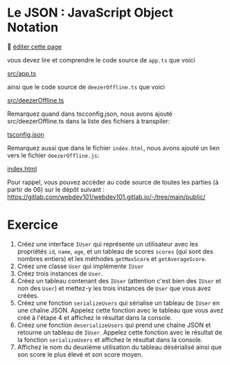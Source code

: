 # Le JSON : JavaScript Object Notation

:memo: [éditer cette page](https://gitlab.com/-/ide/project/webdev101/webdev101.gitlab.io/edit/main/-/public/10_json/README.md)

vous devez lire et comprendre le code source de `app.ts` que voici

[src/app.ts](src/app.ts ":include :type=code typescript")

ainsi que le code source de `deezerOffline.ts` que voici

[src/deezerOffline.ts](src/deezerOffline.ts ":include :type=code typescript")

Remarquez quand dans tscconfig.json, nous avons ajouté src/deezerOffline.ts dans la liste des fichiers à transpiler:

[tsconfig.json](tsconfig.json ":include :type=code json")

Remarquez aussi que dans le fichier `index.html`, nous avons ajouté un lien vers le fichier `deezerOffline.js`:

[index.html](index.html ":include :type=code html")

Pour rappel, vous pouvez accéder au code source de toutes les parties (à partir de 06) sur le dépôt suivant : https://gitlab.com/webdev101/webdev101.gitlab.io/-/tree/main/public/

# Exercice

1. Créez une interface `IUser` qui représente un utilisateur avec les propriétés `id`, `name`, `age`, et un tableau de scores `scores` (qui sont des nombres entiers) et les méthodes `getMaxScore` et `getAverageScore`.
2. Créez une classe `User` qui implémente `IUser`
3. Créez trois instances de `User`.
4. Créez un tableau contenant des `IUser` (attention c'est bien des `IUser` et non des `User`) et mettez-y les trois instances de `User` que vous avez créées.
5. Créez une fonction `serializeUsers` qui sérialise un tableau de `IUser` en une chaîne JSON. Appelez cette fonction avec le tableau que vous avez créé à l'étape 4 et affichez le résultat dans la console.
6. Créez une fonction `deserializeUsers` qui prend une chaîne JSON et retourne un tableau de `IUser`. Appelez cette fonction avec le résultat de la fonction `serializeUsers` et affichez le résultat dans la console.
7. Affichez le nom du deuxième utilisation du tableau désérialisé ainsi que son score le plus élevé et son score moyen.

